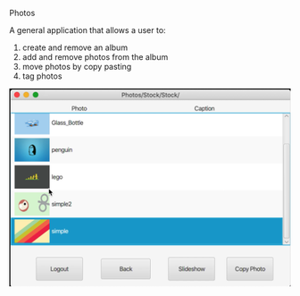 Photos

A general application that allows a user to:
1. create and remove an album
2. add and remove photos from the album
3. move photos by copy pasting
4. tag photos

![Photos](Photps.png)
